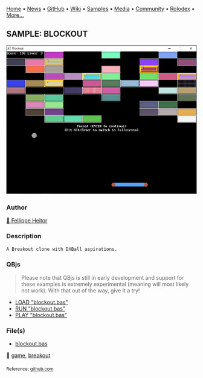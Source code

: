 [Home](https://qb64.com) • [News](../../news.md) • [GitHub](../../github.md) • [Wiki](../../wiki.md) • [Samples](../../samples.md) • [Media](../../media.md) • [Community](../../community.md) • [Rolodex](../../rolodex.md) • [More...](../../more.md)

## SAMPLE: BLOCKOUT

![screenshot.png](img/screenshot.png)

### Author

[🐝 Fellippe Heitor](../fellippe-heitor.md) 

### Description

```text
A Breakout clone with DXBall aspirations.
```

### QBjs

> Please note that QBjs is still in early development and support for these examples is extremely experimental (meaning will most likely not work). With that out of the way, give it a try!

* [LOAD "blockout.bas"](https://v6p9d9t4.ssl.hwcdn.net/html/5953810/index.html?src=https://qb64.com/samples/blockout/src/blockout.bas)
* [RUN "blockout.bas"](https://v6p9d9t4.ssl.hwcdn.net/html/5953810/index.html?mode=auto&src=https://qb64.com/samples/blockout/src/blockout.bas)
* [PLAY "blockout.bas"](https://v6p9d9t4.ssl.hwcdn.net/html/5953810/index.html?mode=play&src=https://qb64.com/samples/blockout/src/blockout.bas)

### File(s)

* [blockout.bas](src/blockout.bas)

🔗 [game](../game.md), [breakout](../breakout.md)


<sub>Reference: [github.com](https://github.com/FellippeHeitor/Blockout/) </sub>
